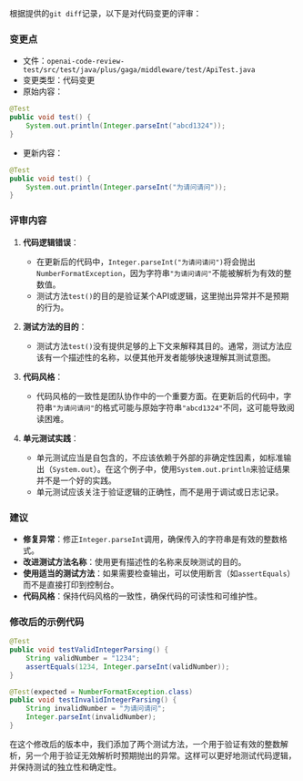 根据提供的`git diff`记录，以下是对代码变更的评审：

### 变更点
- 文件：`openai-code-review-test/src/test/java/plus/gaga/middleware/test/ApiTest.java`
- 变更类型：代码变更
- 原始内容：
```java
@Test
public void test() {
    System.out.println(Integer.parseInt("abcd1324"));
}
```
- 更新内容：
```java
@Test
public void test() {
    System.out.println(Integer.parseInt("为请问请问"));
}
```

### 评审内容

1. **代码逻辑错误**：
   - 在更新后的代码中，`Integer.parseInt("为请问请问")`将会抛出`NumberFormatException`，因为字符串`"为请问请问"`不能被解析为有效的整数值。
   - 测试方法`test()`的目的是验证某个API或逻辑，这里抛出异常并不是预期的行为。

2. **测试方法的目的**：
   - 测试方法`test()`没有提供足够的上下文来解释其目的。通常，测试方法应该有一个描述性的名称，以便其他开发者能够快速理解其测试意图。

3. **代码风格**：
   - 代码风格的一致性是团队协作中的一个重要方面。在更新后的代码中，字符串`"为请问请问"`的格式可能与原始字符串`"abcd1324"`不同，这可能导致阅读困难。

4. **单元测试实践**：
   - 单元测试应当是自包含的，不应该依赖于外部的非确定性因素，如标准输出（`System.out`）。在这个例子中，使用`System.out.println`来验证结果并不是一个好的实践。
   - 单元测试应该关注于验证逻辑的正确性，而不是用于调试或日志记录。

### 建议
- **修复异常**：修正`Integer.parseInt`调用，确保传入的字符串是有效的整数格式。
- **改进测试方法名称**：使用更有描述性的名称来反映测试的目的。
- **使用适当的测试方法**：如果需要检查输出，可以使用断言（如`assertEquals`）而不是直接打印到控制台。
- **代码风格**：保持代码风格的一致性，确保代码的可读性和可维护性。

### 修改后的示例代码
```java
@Test
public void testValidIntegerParsing() {
    String validNumber = "1234";
    assertEquals(1234, Integer.parseInt(validNumber));
}

@Test(expected = NumberFormatException.class)
public void testInvalidIntegerParsing() {
    String invalidNumber = "为请问请问";
    Integer.parseInt(invalidNumber);
}
```

在这个修改后的版本中，我们添加了两个测试方法，一个用于验证有效的整数解析，另一个用于验证无效解析时预期抛出的异常。这样可以更好地测试代码逻辑，并保持测试的独立性和确定性。